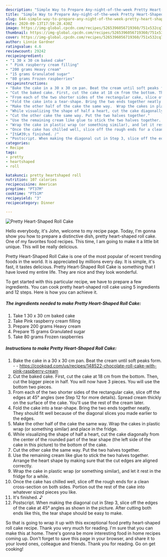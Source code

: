 ```yaml
---
description: "Simple Way to Prepare Any-night-of-the-week Pretty Heart-Shaped Roll Cake"
title: "Simple Way to Prepare Any-night-of-the-week Pretty Heart-Shaped Roll Cake"
slug: 644-simple-way-to-prepare-any-night-of-the-week-pretty-heart-shaped-roll-cake
date: 2020-09-13T17:59:28.430Z
image: https://img-global.cpcdn.com/recipes/5265396056719360/751x532cq70/pretty-heart-shaped-roll-cake-recipe-main-photo.jpg
thumbnail: https://img-global.cpcdn.com/recipes/5265396056719360/751x532cq70/pretty-heart-shaped-roll-cake-recipe-main-photo.jpg
cover: https://img-global.cpcdn.com/recipes/5265396056719360/751x532cq70/pretty-heart-shaped-roll-cake-recipe-main-photo.jpg
author: Linnie Gardner
ratingvalue: 4.6
reviewcount: 29242
recipeingredient:
- "1 30 x 30 cm baked cake"
- " Pink raspberry cream filling"
- "200 grams Heavy cream"
- "15 grams Granulated sugar"
- "80 grams Frozen raspberries"
recipeinstructions:
- "Bake the cake in a 30 x 30 cm pan. Beat the cream until soft peaks form.  https://cookpad.com/us/recipes/148522-chocolate-roll-cake-with-pink-raspberry-cream"
- "Cut the baked cake. First, cut the cake at 18 cm from the bottom. Then, cut the bigger piece in half. You will now have 3 pieces. You will use the bottom two pieces."
- "From each of the two shorter sides of the rectangular cake, slice off the edges at 45° angles (see Step 12 for more details). Spread cream thickly on the surface of the cake. You&#39;ll use the rest of the cream later."
- "Fold the cake into a tear-shape. Bring the two ends together neatly. They should fit well because of the diagonal slices you made earlier to the edges."
- "Make the other half of the cake the same way.  Wrap the cakes in plastic wrap (or something similar) and place in the fridge."
- "While visualizing the shape of half a heart, cut the cake diagonally from the center of the rounded part of the tear shape (the left side of the cake in this picture) to the bottom of the cake."
- "Cut the other cake the same way. Put the two halves together."
- "Use the remaining cream like glue to stick the two halves together. Arrange the heart shape by making sure that the cut edges are aligned correctly."
- "Wrap the cake in plastic wrap (or something similar), and let it rest in the fridge for a while."
- "Once the cake has chilled well, slice off the rough ends for a clean cross-section on both sides. Portion out the rest of the cake into whatever sized pieces you like."
- "It&#39;s finished. ♪"
- "Postscript. When making the diagonal cut in Step 3, slice off the edges of the cake at 45° angles as shown in the picture. After cutting both ends like this, the tear shape should be easy to make."
categories:
- Recipe
tags:
- pretty
- heartshaped
- roll

katakunci: pretty heartshaped roll 
nutrition: 107 calories
recipecuisine: American
preptime: "PT37M"
cooktime: "PT51M"
recipeyield: "3"
recipecategory: Dinner

---
```



![Pretty Heart-Shaped Roll Cake](https://img-global.cpcdn.com/recipes/5265396056719360/751x532cq70/pretty-heart-shaped-roll-cake-recipe-main-photo.jpg)

Hello everybody, it's John, welcome to my recipe page. Today, I'm gonna show you how to prepare a distinctive dish, pretty heart-shaped roll cake. One of my favorites food recipes. This time, I am going to make it a little bit unique. This will be really delicious.

Pretty Heart-Shaped Roll Cake is one of the most popular of recent trending foods in the world. It is appreciated by millions every day. It is simple, it's fast, it tastes delicious. Pretty Heart-Shaped Roll Cake is something that I have loved my entire life. They are nice and they look wonderful.




To get started with this particular recipe, we have to prepare a few ingredients. You can cook pretty heart-shaped roll cake using 5 ingredients and 12 steps. Here is how you can achieve it.

<!--inarticleads1-->

##### The ingredients needed to make Pretty Heart-Shaped Roll Cake:

1. Take 1 30 x 30 cm baked cake
1. Take  Pink raspberry cream filling
1. Prepare 200 grams Heavy cream
1. Prepare 15 grams Granulated sugar
1. Take 80 grams Frozen raspberries




<!--inarticleads2-->

##### Instructions to make Pretty Heart-Shaped Roll Cake:

1. Bake the cake in a 30 x 30 cm pan. Beat the cream until soft peaks form. -  - https://cookpad.com/us/recipes/148522-chocolate-roll-cake-with-pink-raspberry-cream
1. Cut the baked cake. First, cut the cake at 18 cm from the bottom. Then, cut the bigger piece in half. You will now have 3 pieces. You will use the bottom two pieces.
1. From each of the two shorter sides of the rectangular cake, slice off the edges at 45° angles (see Step 12 for more details). Spread cream thickly on the surface of the cake. You&#39;ll use the rest of the cream later.
1. Fold the cake into a tear-shape. Bring the two ends together neatly. They should fit well because of the diagonal slices you made earlier to the edges.
1. Make the other half of the cake the same way.  Wrap the cakes in plastic wrap (or something similar) and place in the fridge.
1. While visualizing the shape of half a heart, cut the cake diagonally from the center of the rounded part of the tear shape (the left side of the cake in this picture) to the bottom of the cake.
1. Cut the other cake the same way. Put the two halves together.
1. Use the remaining cream like glue to stick the two halves together. Arrange the heart shape by making sure that the cut edges are aligned correctly.
1. Wrap the cake in plastic wrap (or something similar), and let it rest in the fridge for a while.
1. Once the cake has chilled well, slice off the rough ends for a clean cross-section on both sides. Portion out the rest of the cake into whatever sized pieces you like.
1. It&#39;s finished. ♪
1. Postscript. When making the diagonal cut in Step 3, slice off the edges of the cake at 45° angles as shown in the picture. After cutting both ends like this, the tear shape should be easy to make.




So that is going to wrap it up with this exceptional food pretty heart-shaped roll cake recipe. Thank you very much for reading. I'm sure that you can make this at home. There's gonna be more interesting food in home recipes coming up. Don't forget to save this page in your browser, and share it to your loved ones, colleague and friends. Thank you for reading. Go on get cooking!
